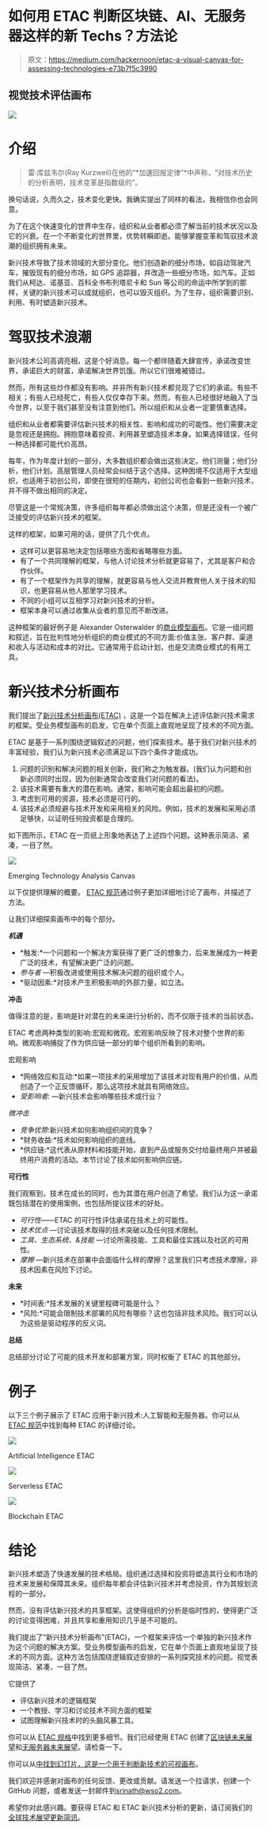 # 如何用 ETAC 判断区块链、AI、无服务器这样的新 Techs？方法论

> 原文：<https://medium.com/hackernoon/etac-a-visual-canvas-for-assessing-technologies-e73b7f5c3990>

## 视觉技术评估画布

![](img/9d2675bf0c9cfde1fabef0a49bfac97c.png)

# 介绍

> 雷·库兹韦尔(Ray Kurzweil)在他的“*加速回报定律”*中声称，“对技术历史的分析表明，技术变革是指数级的”。

换句话说，久而久之，技术变化更快。我确实提出了同样的看法，我相信你也会同意。

为了在这个快速变化的世界中生存，组织和从业者都必须了解当前的技术状况以及它的兴衰。在一个不断变化的世界里，优势转瞬即逝。能够掌握变革和驾驭技术浪潮的组织拥有未来。

新兴技术导致了技术领域的大部分变化。他们创造新的细分市场，如自动驾驶汽车，摧毁现有的细分市场，如 GPS 追踪器，并改造一些细分市场，如汽车。正如我们从柯达、诺基亚、百科全书布列塔尼卡和 Sun 等公司的命运中所学到的那样，关键的新兴技术可以成就组织，也可以毁灭组织。为了生存，组织需要识别、利用、有时塑造新兴技术。

# 驾驭技术浪潮

新兴技术公司高调亮相，这是个好消息。每一个都伴随着大肆宣传，承诺改变世界，承诺巨大的财富，承诺解决世界饥饿。所以它们很难被错过。

然而，所有这些炒作都没有影响。并非所有新兴技术都兑现了它们的承诺。有些不相关；有些人已经死亡，有些人仅仅幸存下来。然而，有些人已经很好地融入了当今世界，以至于我们甚至没有注意到他们。所以组织和从业者一定要慎重选择。

组织和从业者都需要评估新兴技术的相关性、影响和成功的可能性。他们需要决定是忽视还是拥抱。拥抱意味着投资、利用甚至塑造技术本身。如果选择错误，任何一种选择都可能代价高昂。

每年，作为年度计划的一部分，大多数组织都会做出这些决定。他们测量；他们分析，他们计划。高层管理人员经常会纠结于这个选择。这种困境不仅适用于大型组织，也适用于初创公司，即使在很短的任期内，初创公司也会看到一些新兴技术，并不得不做出相同的决定。

尽管这是一个常规决策，许多组织每年都必须做出这个决策，但是还没有一个被广泛接受的评估新兴技术的框架。

这样的框架，如果可用的话，提供了几个优点。

*   这样可以更容易地决定包括哪些方面和省略哪些方面。
*   有了一个共同理解的框架，与他人讨论技术分析就更容易了，尤其是客户和合作伙伴。
*   有了一个框架作为共享的理解，就更容易与他人交流并教育他人关于技术的知识，也更容易从他人那里学习技术。
*   不同的小组可以互相学习对新兴技术的分析。
*   框架本身可以通过收集从业者的意见而不断改进。

这种框架的最好例子是 Alexander Osterwalder 的[商业模型画布](https://strategyzer.com/canvas/business-model-canvas)。它是一组问题和叙述，旨在批判性地分析组织的商业模式的不同方面:价值主张、客户群、渠道和收入与活动和成本的对比。它通常用于启动计划，也是交流商业模式的有用工具。

# 新兴技术分析画布

我们提出了[新兴技术分析画布(ETAC)](https://github.com/wso2/ETAC/blob/master/ETAC.md) ，这是一个旨在解决上述评估新兴技术需求的框架。受业务模型画布的启发，它在单个页面上直观地呈现了技术的不同方面。

ETAC 是基于一系列围绕逻辑叙述的问题，他们探索技术。基于我们对新兴技术的丰富经验，我们认为新兴技术必须满足以下四个条件才能成功。

1.  问题的识别和解决问题的相关创新，我们称之为触发器。(我们认为问题和创新必须同时出现，因为创新通常会改变我们对问题的看法)。
2.  该技术需要有重大的潜在影响。通常，影响可能会超出最初的问题。
3.  考虑到可用的资源，技术必须是可行的。
4.  该技术必须规避与技术开发和采用相关的风险。例如，技术的发展和采用必须足够快，以证明任何投资都是合理的。

如下图所示，ETAC 在一页纸上形象地表达了上述四个问题。这种表示简洁、紧凑，一目了然。

![](img/4abb344d544c9af3595bfc8e4fed3412.png)

Emerging Technology Analysis Canvas

以下仅提供理解的概要。 [ETAC 规范](https://github.com/wso2/ETAC/blob/master/ETAC.md)通过例子更加详细地讨论了画布，并描述了方法。

让我们详细探索画布中的每个部分。

***机遇***

*   *触发:*一个问题和一个解决方案获得了更广泛的想象力，后来发展成为一种更广泛的技术，有望解决更广泛的问题。
*   *参与者* —积极改进或使用技术解决问题的组织或个人。
*   *驱动因素:*对技术产生积极影响的外部力量，如立法。

**冲击**

值得注意的是，影响是针对潜在的未来进行分析的，而不仅限于技术的当前状态。

ETAC 考虑两种类型的影响:宏观和微观。宏观影响反映了技术对整个世界的影响。微观影响捕捉了作为供应链一部分的单个组织所看到的影响。

宏观影响

*   *网络效应和互动:*如果一项技术的采用增加了该技术对现有用户的价值，从而创造了一个正反馈循环，那么这项技术就具有网络效应。
*   *受影响者:* —新兴技术会影响哪些技术或行业？

*微冲击*

*   *竞争优势*:新兴技术如何影响组织间的竞争？
*   *财务收益:*技术如何影响组织的底线。
*   *供应链:*这代表从原材料和技能开始，直到产品或服务交付给最终用户并被最终用户消费的活动。本节讨论了技术如何影响供应链。

**可行性**

我们观察到，技术在成长的同时，也为其潜在用户创造了希望。我们认为这一承诺既包括潜在的使用案例，也包括所提议技术的好处。

*   *可行性*——ETAC 的可行性评估承诺在技术上的可能性。
*   *技术优点* —讨论该技术取得的技术突破以及任何技术限制。
*   *工具、生态系统、&技能* —讨论所需技能、工具和最佳实践以及社区的可用性。
*   *摩擦* —新兴技术在部署中会面临什么样的摩擦？这里我们只考虑技术摩擦，非技术因素在风险下讨论。

**未来**

*   *时间表:*技术发展的关键里程碑可能是什么？
*   *风险:*可能会限制技术部署的风险有哪些？这也包括非技术风险。我们可以认为这些是驱动程序的反义词。

**总结**

总结部分讨论了可能的技术开发和部署方案，同时权衡了 ETAC 的其他部分。

# 例子

以下三个例子展示了 ETAC 应用于新兴技术:人工智能和无服务器。你可以从 [ETAC 规范](https://github.com/wso2/ETAC/blob/master/ETAC.md)中找到每种 ETAC 的详细讨论。

![](img/b9d411822625a0215aebb2cc85ef1f1c.png)

Artificial Intelligence ETAC

![](img/c095e232c430f1cbab5f3d9458791beb.png)

Serverless ETAC

![](img/3b4272be277a5abf703567ff315d75d9.png)

Blockchain ETAC

# 结论

新兴技术塑造了快速发展的技术格局。组织通过选择和投资将塑造其行业和市场的技术来发展和保障其未来。组织每年都会评估新兴技术并考虑投资，作为其规划流程的一部分。

然而，没有评估新兴技术的共享框架。这使得组织的分析是临时性的，使得更广泛的讨论变得困难，并且共享和重用知识几乎是不可能的。

我们提出了“新兴技术分析画布”(ETAC)，一个框架来评估一个单独的新兴技术作为这个问题的解决方案。受业务模型画布的启发，它在单个页面上直观地呈现了技术的不同方面。这种方法包括围绕逻辑叙述安排的一系列探究技术的问题。视觉表现简洁、紧凑，一目了然。

它提供了

*   评估新兴技术的逻辑框架
*   一个教授、学习和讨论技术不同方面的框架
*   试图理解新兴技术时的头脑风暴工具。

你可以从 [ETAC 规格](https://github.com/wso2/ETAC/blob/master/ETAC.md)中找到更多细节。我们已经使用 ETAC 创建了[区块链未来展望](https://peerj.com/preprints/27529/)和[无服务器未来展望](https://github.com/wso2/ETAC/blob/master/outlooks/serverless_outlook.md)。请检查一下。

你可以从[中找到幻灯片，这是一个用于判断新技术的可视画布](https://www.slideshare.net/hemapani/a-visual-canvas-for-judging-new-technologies)。

我们欢迎并感谢对画布的任何反馈、更改或贡献。请发送一个拉请求，创建一个 GitHub 问题，或者发送一封邮件到[srinath@wso2.com](mailto:srinath@wso2.com)。

希望你对此感兴趣。要获得 ETAC 和 ETAC 新兴技术分析的更新，请订阅我们的[全球技术展望更新简讯](https://wso2.com/subscribe/global-technology-outlook-update)。